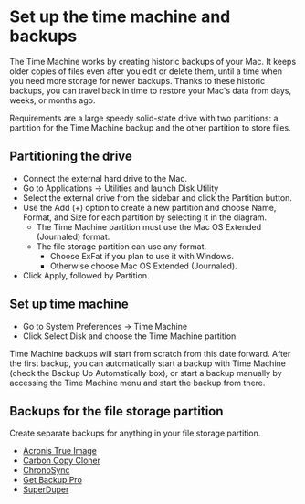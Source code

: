 # Set up the time machine and backups

The Time Machine works by creating historic backups of your Mac. It keeps older copies of files even after you edit or 
delete them, until a time when you need more storage for newer backups. Thanks to these historic backups, you can 
travel back in time to restore your Mac's data from days, weeks, or months ago.

Requirements are a large speedy solid-state drive with two partitions: a partition for the Time Machine backup and the 
other partition to store files.

## Partitioning the drive

* Connect the external hard drive to the Mac. 
* Go to Applications -> Utilities and launch Disk Utility
* Select the external drive from the sidebar and click the Partition button. 
* Use the Add (+) option to create a new partition and choose Name, Format, and Size for each partition by selecting it in the diagram.
  * The Time Machine partition must use the Mac OS Extended (Journaled) format.
  * The file storage partition can use any format. 
    * Choose ExFat if you plan to use it with Windows.
    * Otherwise choose Mac OS Extended (Journaled).
* Click Apply, followed by Partition.

## Set up time machine

* Go to System Preferences -> Time Machine
* Click Select Disk and choose the Time Machine partition

Time Machine backups will start from scratch from this date forward. After the first backup, you can automatically start 
a backup with Time Machine (check the Backup Up Automatically box), or start a backup manually by accessing the Time 
Machine menu and start the backup from there.

## Backups for the file storage partition

Create separate backups for anything in your file storage partition.

* [Acronis True Image](https://www.acronis.com/en-us/personal/buy-backup/)
* [Carbon Copy Cloner](https://bombich.com/download)
* [ChronoSync](https://www.econtechnologies.com/downloads/downloads.html)
* [Get Backup Pro](https://www.belightsoft.com/products/getbackup/downloads)
* [SuperDuper](https://shirt-pocket.com/SuperDuper/SuperDuperDescription.html)

